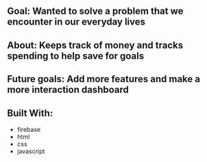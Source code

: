 ## Goal: Wanted to solve a problem that we encounter in our everyday lives
## About: Keeps track of money and tracks spending to help save for goals
## Future goals: Add more features and make a more interaction dashboard
## Built With:
- firebase
- html
- css
- javascript

